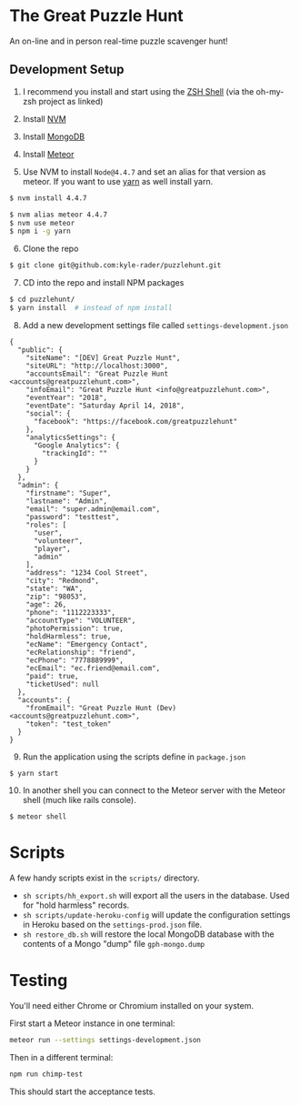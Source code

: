 # The Great Puzzle Hunt
An on-line and in person real-time puzzle scavenger hunt!

## Development Setup

1. I recommend you install and start using the [ZSH Shell](https://github.com/robbyrussell/oh-my-zsh) (via the oh-my-zsh project as linked)

2. Install [NVM](https://github.com/creationix/nvm)

3. Install [MongoDB](https://docs.mongodb.com/manual/administration/install-community/)

4. Install [Meteor](https://www.meteor.com/install)

5. Use NVM to install `Node@4.4.7` and set an alias for that version as meteor.  If you want to use [yarn](https://code.facebook.com/posts/1840075619545360) as well install yarn.

  ```bash
  $ nvm install 4.4.7

  $ nvm alias meteor 4.4.7
  $ nvm use meteor
  $ npm i -g yarn
  ```
6. Clone the repo

  ```bash
  $ git clone git@github.com:kyle-rader/puzzlehunt.git
  ```
7. CD into the repo and install NPM packages

  ```bash
  $ cd puzzlehunt/
  $ yarn install  # instead of npm install
  ```
8. Add a new development settings file called `settings-development.json`

  ```
  {
    "public": {
      "siteName": "[DEV] Great Puzzle Hunt",
      "siteURL": "http://localhost:3000",
      "accountsEmail": "Great Puzzle Hunt <accounts@greatpuzzlehunt.com>",
      "infoEmail": "Great Puzzle Hunt <info@greatpuzzlehunt.com>",
      "eventYear": "2018",
      "eventDate": "Saturday April 14, 2018",
      "social": {
        "facebook": "https://facebook.com/greatpuzzlehunt"
      },
      "analyticsSettings": {
        "Google Analytics": {
          "trackingId": ""
        }
      }
    },
    "admin": {
      "firstname": "Super",
      "lastname": "Admin",
      "email": "super.admin@email.com",
      "password": "testtest",
      "roles": [
        "user",
        "volunteer",
        "player",
        "admin"
      ],
      "address": "1234 Cool Street",
      "city": "Redmond",
      "state": "WA",
      "zip": "98053",
      "age": 26,
      "phone": "1112223333",
      "accountType": "VOLUNTEER",
      "photoPermission": true,
      "holdHarmless": true,
      "ecName": "Emergency Contact",
      "ecRelationship": "friend",
      "ecPhone": "7778889999",
      "ecEmail": "ec.friend@email.com",
      "paid": true,
      "ticketUsed": null
    },
    "accounts": {
      "fromEmail": "Great Puzzle Hunt (Dev)<accounts@greatpuzzlehunt.com>",
      "token": "test_token"
    }
  }
  ```

9. Run the application using the scripts define in `package.json`

  ```
  $ yarn start
  ```

10. In another shell you can connect to the Meteor server with the Meteor shell (much like rails console).
  ```
  $ meteor shell
  ```

# Scripts

A few handy scripts exist in the `scripts/` directory.

* `sh scripts/hh_export.sh` will export all the users in the database. Used for "hold harmless" records.
* `sh scripts/update-heroku-config` will update the configuration settings in Heroku based on the `settings-prod.json` file.
* `sh restore_db.sh` will restore the local MongoDB database with the contents of a Mongo "dump" file `gph-mongo.dump`

# Testing

You'll need either Chrome or Chromium installed on your system.

First start a Meteor instance in one terminal:

```bash
meteor run --settings settings-development.json
```

Then in a different terminal:

```bash
npm run chimp-test
```

This should start the acceptance tests.
